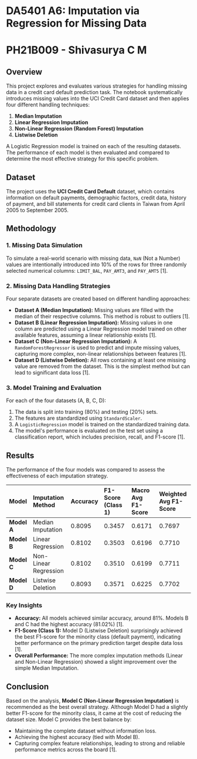 # DA5401 A6: Imputation via Regression for Missing Data
# PH21B009 - Shivasurya C M

## Overview

This project explores and evaluates various strategies for handling missing data in a credit card default prediction task. The notebook systematically introduces missing values into the UCI Credit Card dataset and then applies four different handling techniques:
1.  **Median Imputation**
2.  **Linear Regression Imputation**
3.  **Non-Linear Regression (Random Forest) Imputation**
4.  **Listwise Deletion**

A Logistic Regression model is trained on each of the resulting datasets. The performance of each model is then evaluated and compared to determine the most effective strategy for this specific problem.

## Dataset

The project uses the **UCI Credit Card Default** dataset, which contains information on default payments, demographic factors, credit data, history of payment, and bill statements for credit card clients in Taiwan from April 2005 to September 2005.

## Methodology

### 1. Missing Data Simulation

To simulate a real-world scenario with missing data, `NaN` (Not a Number) values are intentionally introduced into 10% of the rows for three randomly selected numerical columns: `LIMIT_BAL`, `PAY_AMT3`, and `PAY_AMT5` [1].

### 2. Missing Data Handling Strategies

Four separate datasets are created based on different handling approaches:

*   **Dataset A (Median Imputation):** Missing values are filled with the median of their respective columns. This method is robust to outliers [1].
*   **Dataset B (Linear Regression Imputation):** Missing values in one column are predicted using a Linear Regression model trained on other available features, assuming a linear relationship exists [1].
*   **Dataset C (Non-Linear Regression Imputation):** A `RandomForestRegressor` is used to predict and impute missing values, capturing more complex, non-linear relationships between features [1].
*   **Dataset D (Listwise Deletion):** All rows containing at least one missing value are removed from the dataset. This is the simplest method but can lead to significant data loss [1].

### 3. Model Training and Evaluation

For each of the four datasets (A, B, C, D):
1.  The data is split into training (80%) and testing (20%) sets.
2.  The features are standardized using `StandardScaler`.
3.  A `LogisticRegression` model is trained on the standardized training data.
4.  The model's performance is evaluated on the test set using a classification report, which includes precision, recall, and F1-score [1].

## Results

The performance of the four models was compared to assess the effectiveness of each imputation strategy.

| Model | Imputation Method | Accuracy | F1-Score (Class 1) | Macro Avg F1-Score | Weighted Avg F1-Score |
| :--- | :--- | :--- | :--- | :--- | :--- |
| **Model A** | Median Imputation | 0.8095 | 0.3457 | 0.6171 | 0.7697 |
| **Model B** | Linear Regression | 0.8102 | 0.3503 | 0.6196 | 0.7710 |
| **Model C** | Non-Linear Regression | 0.8102 | 0.3510 | 0.6199 | 0.7711 |
| **Model D** | Listwise Deletion | 0.8093 | 0.3571 | 0.6225 | 0.7702 |

### Key Insights

*   **Accuracy:** All models achieved similar accuracy, around 81%. Models B and C had the highest accuracy (81.02%) [1].
*   **F1-Score (Class 1):** Model D (Listwise Deletion) surprisingly achieved the best F1-score for the minority class (default payment), indicating better performance on the primary prediction target despite data loss [1].
*   **Overall Performance:** The more complex imputation methods (Linear and Non-Linear Regression) showed a slight improvement over the simple Median Imputation.

## Conclusion

Based on the analysis, **Model C (Non-Linear Regression Imputation)** is recommended as the best overall strategy. Although Model D had a slightly better F1-score for the minority class, it came at the cost of reducing the dataset size. Model C provides the best balance by:
- Maintaining the complete dataset without information loss.
- Achieving the highest accuracy (tied with Model B).
- Capturing complex feature relationships, leading to strong and reliable performance metrics across the board [1].